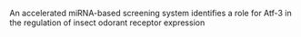 An accelerated miRNA-based screening system identifies a role for Atf-3 in the regulation of insect odorant receptor expression